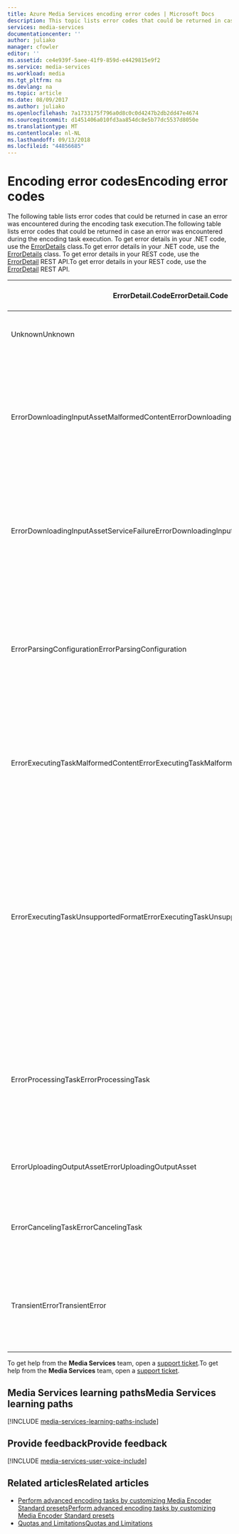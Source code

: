 ```yaml
---
title: Azure Media Services encoding error codes | Microsoft Docs
description: This topic lists error codes that could be returned in case an error was encountered during the encoding task execution..
services: media-services
documentationcenter: ''
author: juliako
manager: cfowler
editor: ''
ms.assetid: ce4e939f-5aee-41f9-859d-e4429815e9f2
ms.service: media-services
ms.workload: media
ms.tgt_pltfrm: na
ms.devlang: na
ms.topic: article
ms.date: 08/09/2017
ms.author: juliako
ms.openlocfilehash: 7a1733175f796a0d8c0c0d4247b2db2dd47e4674
ms.sourcegitcommit: d1451406a010fd3aa854dc8e5b77dc5537d8050e
ms.translationtype: MT
ms.contentlocale: nl-NL
ms.lasthandoff: 09/13/2018
ms.locfileid: "44856685"
---
```

# <a name="encoding-error-codes"></a><span data-ttu-id="79c84-103">Encoding error codes</span><span class="sxs-lookup"><span data-stu-id="79c84-103">Encoding error codes</span></span>

<span data-ttu-id="79c84-104">The following table lists error codes that could be returned in case an error was encountered during the encoding task execution.</span><span class="sxs-lookup"><span data-stu-id="79c84-104">The following table lists error codes that could be returned in case an error was encountered during the encoding task execution.</span></span>  <span data-ttu-id="79c84-105">To get error details in your .NET code, use the [ErrorDetails](http://msdn.microsoft.com/library/microsoft.windowsazure.mediaservices.client.errordetail.aspx) class.</span><span class="sxs-lookup"><span data-stu-id="79c84-105">To get error details in your .NET code, use the [ErrorDetails](http://msdn.microsoft.com/library/microsoft.windowsazure.mediaservices.client.errordetail.aspx) class.</span></span> <span data-ttu-id="79c84-106">To get error details in your REST code, use the [ErrorDetail](https://msdn.microsoft.com/library/jj853026.aspx) REST API.</span><span class="sxs-lookup"><span data-stu-id="79c84-106">To get error details in your REST code, use the [ErrorDetail](https://msdn.microsoft.com/library/jj853026.aspx) REST API.</span></span>

| <span data-ttu-id="79c84-107">ErrorDetail.Code</span><span class="sxs-lookup"><span data-stu-id="79c84-107">ErrorDetail.Code</span></span> | <span data-ttu-id="79c84-108">Possible causes for error</span><span class="sxs-lookup"><span data-stu-id="79c84-108">Possible causes for error</span></span> |
| --- | --- |
| <span data-ttu-id="79c84-109">Unknown</span><span class="sxs-lookup"><span data-stu-id="79c84-109">Unknown</span></span> |<span data-ttu-id="79c84-110">Unknown error while executing the task</span><span class="sxs-lookup"><span data-stu-id="79c84-110">Unknown error while executing the task</span></span> |
| <span data-ttu-id="79c84-111">ErrorDownloadingInputAssetMalformedContent</span><span class="sxs-lookup"><span data-stu-id="79c84-111">ErrorDownloadingInputAssetMalformedContent</span></span> |<span data-ttu-id="79c84-112">Category of errors that covers errors in downloading input asset such as bad file names, zero length files, incorrect formats and so on.</span><span class="sxs-lookup"><span data-stu-id="79c84-112">Category of errors that covers errors in downloading input asset such as bad file names, zero length files, incorrect formats and so on.</span></span> |
| <span data-ttu-id="79c84-113">ErrorDownloadingInputAssetServiceFailure</span><span class="sxs-lookup"><span data-stu-id="79c84-113">ErrorDownloadingInputAssetServiceFailure</span></span> |<span data-ttu-id="79c84-114">Category of errors that covers problems on the service side - for example network or storage errors while downloading.</span><span class="sxs-lookup"><span data-stu-id="79c84-114">Category of errors that covers problems on the service side - for example network or storage errors while downloading.</span></span> |
| <span data-ttu-id="79c84-115">ErrorParsingConfiguration</span><span class="sxs-lookup"><span data-stu-id="79c84-115">ErrorParsingConfiguration</span></span> |<span data-ttu-id="79c84-116">Category of errors where task <see cref="MediaTask.PrivateData"/> (configuration) is not valid, for example the configuration is not a valid system preset or it contains invalid XML.</span><span class="sxs-lookup"><span data-stu-id="79c84-116">Category of errors where task <see cref="MediaTask.PrivateData"/> (configuration) is not valid, for example the configuration is not a valid system preset or it contains invalid XML.</span></span> |
| <span data-ttu-id="79c84-117">ErrorExecutingTaskMalformedContent</span><span class="sxs-lookup"><span data-stu-id="79c84-117">ErrorExecutingTaskMalformedContent</span></span> |<span data-ttu-id="79c84-118">Category of errors during the execution of the task where issues inside the input media files cause failure.</span><span class="sxs-lookup"><span data-stu-id="79c84-118">Category of errors during the execution of the task where issues inside the input media files cause failure.</span></span> |
| <span data-ttu-id="79c84-119">ErrorExecutingTaskUnsupportedFormat</span><span class="sxs-lookup"><span data-stu-id="79c84-119">ErrorExecutingTaskUnsupportedFormat</span></span> |<span data-ttu-id="79c84-120">Category of errors where the media processor cannot process the files provided - media format not supported, or does not match the Configuration.</span><span class="sxs-lookup"><span data-stu-id="79c84-120">Category of errors where the media processor cannot process the files provided - media format not supported, or does not match the Configuration.</span></span> <span data-ttu-id="79c84-121">For example, trying to produce an audio-only output from an asset that has only video</span><span class="sxs-lookup"><span data-stu-id="79c84-121">For example, trying to produce an audio-only output from an asset that has only video</span></span> |
| <span data-ttu-id="79c84-122">ErrorProcessingTask</span><span class="sxs-lookup"><span data-stu-id="79c84-122">ErrorProcessingTask</span></span> |<span data-ttu-id="79c84-123">Category of other errors that the media processor encounters during the processing of the task that are unrelated to content.</span><span class="sxs-lookup"><span data-stu-id="79c84-123">Category of other errors that the media processor encounters during the processing of the task that are unrelated to content.</span></span> |
| <span data-ttu-id="79c84-124">ErrorUploadingOutputAsset</span><span class="sxs-lookup"><span data-stu-id="79c84-124">ErrorUploadingOutputAsset</span></span> |<span data-ttu-id="79c84-125">Category of errors when uploading the output asset</span><span class="sxs-lookup"><span data-stu-id="79c84-125">Category of errors when uploading the output asset</span></span> |
| <span data-ttu-id="79c84-126">ErrorCancelingTask</span><span class="sxs-lookup"><span data-stu-id="79c84-126">ErrorCancelingTask</span></span> |<span data-ttu-id="79c84-127">Category of errors to cover failures when attempting to cancel the Task</span><span class="sxs-lookup"><span data-stu-id="79c84-127">Category of errors to cover failures when attempting to cancel the Task</span></span> |
| <span data-ttu-id="79c84-128">TransientError</span><span class="sxs-lookup"><span data-stu-id="79c84-128">TransientError</span></span> |<span data-ttu-id="79c84-129">Category of errors to cover transient issues (eg.</span><span class="sxs-lookup"><span data-stu-id="79c84-129">Category of errors to cover transient issues (eg.</span></span> <span data-ttu-id="79c84-130">temporary networking issues with Azure Storage)</span><span class="sxs-lookup"><span data-stu-id="79c84-130">temporary networking issues with Azure Storage)</span></span> |

<span data-ttu-id="79c84-131">To get help from the **Media Services** team, open a [support ticket](https://portal.azure.com/#blade/Microsoft_Azure_Support/HelpAndSupportBlade).</span><span class="sxs-lookup"><span data-stu-id="79c84-131">To get help from the **Media Services** team, open a [support ticket](https://portal.azure.com/#blade/Microsoft_Azure_Support/HelpAndSupportBlade).</span></span>

## <a name="media-services-learning-paths"></a><span data-ttu-id="79c84-132">Media Services learning paths</span><span class="sxs-lookup"><span data-stu-id="79c84-132">Media Services learning paths</span></span>
[!INCLUDE [media-services-learning-paths-include](../../../includes/media-services-learning-paths-include.md)]

## <a name="provide-feedback"></a><span data-ttu-id="79c84-133">Provide feedback</span><span class="sxs-lookup"><span data-stu-id="79c84-133">Provide feedback</span></span>
[!INCLUDE [media-services-user-voice-include](../../../includes/media-services-user-voice-include.md)]

## <a name="related-articles"></a><span data-ttu-id="79c84-134">Related articles</span><span class="sxs-lookup"><span data-stu-id="79c84-134">Related articles</span></span>
* [<span data-ttu-id="79c84-135">Perform advanced encoding tasks by customizing Media Encoder Standard presets</span><span class="sxs-lookup"><span data-stu-id="79c84-135">Perform advanced encoding tasks by customizing Media Encoder Standard presets</span></span>](media-services-custom-mes-presets-with-dotnet.md)
* [<span data-ttu-id="79c84-136">Quotas and Limitations</span><span class="sxs-lookup"><span data-stu-id="79c84-136">Quotas and Limitations</span></span>](media-services-quotas-and-limitations.md)

<!--Reference links in article-->
[1]: http://azure.microsoft.com/pricing/details/media-services/
